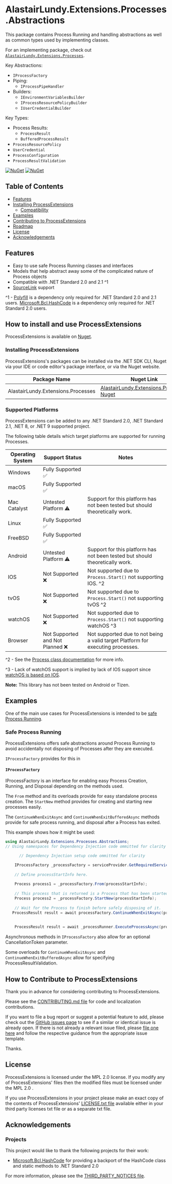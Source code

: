 # AlastairLundy.Extensions.Processes.Abstractions
This package contains Process Running and handling abstractions as well as common types used by implementing classes.

For an implementing package, check out [``AlastairLundy.Extensions.Processes``](https://www.nuget.org/packages/AlastairLundy.Extensions.Processes/).

Key Abstractions:
* ``IProcessFactory``
* Piping:
  * ``IProcessPipeHandler``
* Builders:
  * ``IEnvironmentVariablesBuilder``
  * ``IProcessResourcePolicyBuilder``
  * ``IUserCredentialBuilder``

Key Types:
* Process Results:
  * ``ProcessResult``
  * ``BufferedProcessResult``
* ``ProcessResourcePolicy``
* ``UserCredential``
* ``ProcessConfiguration``
* ``ProcessResultValidation``

[![NuGet](https://img.shields.io/nuget/v/AlastairLundy.Extensions.Processes.Abstractions.svg)](https://www.nuget.org/packages/AlastairLundy.Extensions.Processes.Abstractions/)
[![NuGet](https://img.shields.io/nuget/dt/AlastairLundy.Extensions.Processes.Abstractions.svg)](https://www.nuget.org/packages/AlastairLundy.Extensions.Processes.Abstractions/)

## Table of Contents
* [Features](#features)
* [Installing ProcessExtensions](#how-to-install-and-use-processextensions)
    * [Compatibility](#supported-platforms)
* [Examples](#examples)
* [Contributing to ProcessExtensions](#how-to-contribute-to-processextensions)
* [Roadmap](#processextensions-roadmap)
* [License](#license)
* [Acknowledgements](#acknowledgements)

## Features
* Easy to use safe Process Running classes and interfaces
* Models that help abstract away some of the complicated nature of Process objects
* Compatible with .NET Standard 2.0 and 2.1 ^1
* [SourceLink](https://learn.microsoft.com/en-us/dotnet/standard/library-guidance/sourcelink) support

^1 - [Polyfill](https://github.com/SimonCropp/Polyfill) is a dependency only required for .NET Standard 2.0 and 2.1 users. [Microsoft.Bcl.HashCode](https://www.nuget.org/packages/Microsoft.Bcl.HashCode) is a dependency only required for .NET Standard 2.0 users.

## How to install and use ProcessExtensions
ProcessExtensions is available on [Nuget](https://nuget.org).

### Installing ProcessExtensions
ProcessExtensions's packages can be installed via the .NET SDK CLI, Nuget via your IDE or code editor's package interface, or via the Nuget website.

| Package Name                       | Nuget Link                                                                                                | .NET SDK CLI command                                      |
|------------------------------------|-----------------------------------------------------------------------------------------------------------|-----------------------------------------------------------|
| AlastairLundy.Extensions.Processes | [AlastairLundy.Extensions.Processes Nuget](https://nuget.org/packages/AlastairLundy.Extensions.Processes) | ``dotnet add package AlastairLundy.Extensions.Processes`` |

### Supported Platforms
ProcessExtensions can be added to any .NET Standard 2.0, .NET Standard 2.1, .NET 8, or .NET 9 supported project.

The following table details which target platforms are supported for running Processes.

| Operating System | Support Status                     | Notes                                                                           |
|------------------|------------------------------------|---------------------------------------------------------------------------------|
| Windows          | Fully Supported :white_check_mark: |                                                                                 |
| macOS            | Fully Supported :white_check_mark: |                                                                                 |
| Mac Catalyst     | Untested Platform :warning:        | Support for this platform has not been tested but should theoretically work.    |
| Linux            | Fully Supported :white_check_mark: |                                                                                 |
| FreeBSD          | Fully Supported :white_check_mark: |                                                                                 |
| Android          | Untested Platform :warning:        | Support for this platform has not been tested but should theoretically work.    |
| IOS              | Not Supported :x:                  | Not supported due to ``Process.Start()`` not supporting IOS. ^2                 | 
| tvOS             | Not Supported :x:                  | Not supported due to ``Process.Start()`` not supporting tvOS ^2                 |
| watchOS          | Not Supported :x:                  | Not supported due to ``Process.Start()`` not supporting watchOS ^3              |
| Browser          | Not Supported and Not Planned :x:  | Not supported due to not being a valid target Platform for executing processes. |

^2 - See the [Process class documentation](https://learn.microsoft.com/en-us/dotnet/api/system.diagnostics.process.start?view=net-9.0#system-diagnostics-process-start) for more info.

^3 - Lack of watchOS support is implied by lack of IOS support since [watchOS is based on IOS](https://en.wikipedia.org/wiki/WatchOS).


**Note:** This library has not been tested on Android or Tizen.


## Examples
One of the main use cases for ProcessExtensions is intended to be [safe Process Running](#safe-process-running).

### Safe Process Running
ProcessExtensions offers safe abstractions around Process Running to avoid accidentally not disposing of Processes after they are executed.

``IProcessFactory`` provides for this in

#### ``IProcessFactory``
IProcessFactory is an interface for enabling easy Process Creation, Running, and Disposal depending on the methods used.

The ``From`` method and its overloads provide for easy standalone process creation.
The ``StartNew`` method provides for creating and starting new processes easily.

The ``ContinueWhenExitAsync`` and ``ContinueWhenExitBufferedAsync`` methods provide for safe process running, and disposal after a Process has exited. 

This example shows how it might be used:
```csharp
using AlastairLundy.Extensions.Processes.Abstractions;
// Using namespaces for Dependency Injection code ommitted for clarity

      // Dependency Injection setup code ommitted for clarity

    IProcessFactory _processFactory = serviceProvider.GetRequiredService<IProcessFactory>();
    
    // Define processStartInfo here.
    
    Process process1 = _processFactory.From(processStartInfo);
    
    // This process that is returned is a Process that has been started.
    Process process2 = _processFactory.StartNew(processStartInfo);
    
    // Wait for the Process to finish before safely disposing of it.
   ProcessResult result = await processFactory.ContinueWhenExitAsync(process2);
    
        
    ProcessResult result = await _processRunner.ExecuteProcessAsync(process, ProcessResultValidation.None);
```

Asynchronous methods in ``IProcessFactory`` also allow for an optional CancellationToken parameter.

Some overloads for ``ContinueWhenExitAsync`` and ``ContinueWhenExitBufferedAsync`` allow for specifying ProcessResultValidation.

## How to Contribute to ProcessExtensions
Thank you in advance for considering contributing to ProcessExtensions.

Please see the [CONTRIBUTING.md file](https://github.com/alastairlundy/Extensions.Processes/blob/main/CONTRIBUTING.md) for code and localization contributions.

If you want to file a bug report or suggest a potential feature to add, please check out the [GitHub issues page](https://github.com/alastairlundy/Extensions.Processes/issues/) to see if a similar or identical issue is already open.
If there is not already a relevant issue filed, please [file one here](https://github.com/alastairlundy/Extensions.Processes/issues/new) and follow the respective guidance from the appropriate issue template.

Thanks.

## License
ProcessExtensions is licensed under the MPL 2.0 license. If you modify any of ProcessExtensions' files then the modified files must be licensed under the MPL 2.0 .

If you use ProcessExtensions in your project please make an exact copy of the contents of ProcessExtensions' [LICENSE.txt file](https://github.com/alastairlundy/Extensions.Processes/blob/main/LICENSE.txt) available either in your third party licenses txt file or as a separate txt file.

## Acknowledgements

### Projects
This project would like to thank the following projects for their work:
* [Microsoft.Bcl.HashCode](https://github.com/dotnet/maintenance-packages) for providing a backport of the HashCode class and static methods to .NET Standard 2.0

For more information, please see the [THIRD_PARTY_NOTICES file](https://github.com/alastairlundy/Extensions.Processes/blob/main/THIRD_PARTY_NOTICES.txt).
